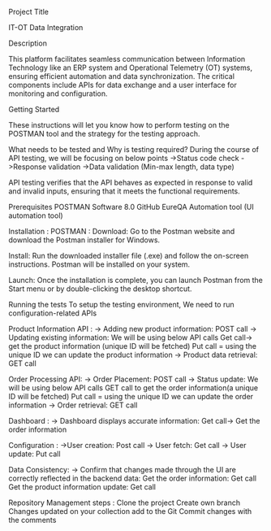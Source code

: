 Project Title

IT-OT Data Integration

Description

This platform facilitates seamless communication between Information Technology like an ERP system and Operational Telemetry (OT) systems, ensuring efficient automation and data synchronization. The critical components include APIs for data exchange and a user interface for monitoring and configuration.

Getting Started

These instructions will let you know how to perform testing on the POSTMAN tool and the strategy for the testing approach. 

What needs to be tested and Why is testing required?
During the course of API testing, we will be focusing on below points
->Status code check
->Response validation
->Data validation (Min-max length, data type)

API testing verifies that the API behaves as expected in response to valid and invalid inputs, ensuring that it meets the functional requirements.

Prerequisites
POSTMAN Software 8.0 
GitHub
EureQA Automation tool (UI automation tool)

Installation :
POSTMAN : 
Download: Go to the Postman website and download the Postman installer for Windows.

Install: Run the downloaded installer file (.exe) and follow the on-screen instructions. Postman will be installed on your system.

Launch: Once the installation is complete, you can launch Postman from the Start menu or by double-clicking the desktop shortcut.

Running the tests
To setup the testing environment, We need to run configuration-related APIs

Product Information API :
-> Adding new product information: POST call
-> Updating existing information: We will be using below API calls
 Get call-> get the  product information (unique ID will be fetched)
 Put call = using the unique ID we can update the product information
-> Product data retrieval: GET call

Order Processing API:
->  Order Placement: POST call
->  Status update: We will be using below API calls
GET call to get the  order information(a unique ID will be fetched) 
Put call = using the unique ID we can update the order information
-> Order retrieval: GET call

Dashboard :
-> Dashboard displays accurate information: Get call-> Get the  order information

Configuration :
->User creation: Post call
-> User fetch: Get call
-> User update: Put call

Data Consistency:
-> Confirm that changes made through the UI are correctly reflected in the backend data:
 Get the order information: Get call
 Get the product information update: Get call

 Repository Management steps :
 Clone the project
 Create own branch
 Changes updated on your collection add to the Git
 Commit changes with the comments
  


